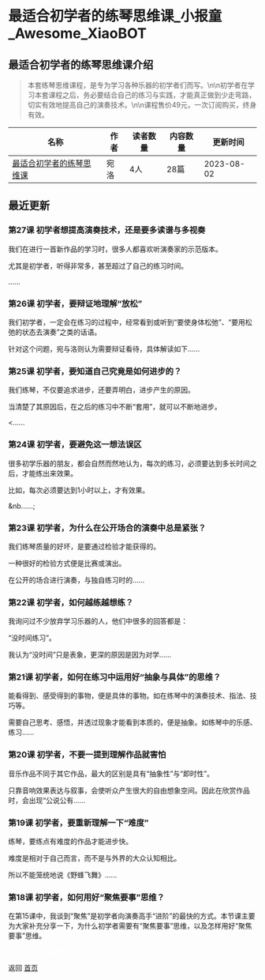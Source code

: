 # 最适合初学者的练琴思维课_小报童_Awesome_XiaoBOT

## 最适合初学者的练琴思维课介绍
> 本套练琴思维课程，是专为学习各种乐器的初学者们而写。\n\n初学者在学习本套课程之后，务必要结合自己的练习与实践，才能真正做到少走弯路，切实有效地提高自己的演奏技术。\n\n课程售价49元，一次订阅购买，终身有效。  
  


|名称|作者|读者数量|内容数量|更新时间|
|---|---|---|---|---|
|[最适合初学者的练琴思维课](https://xiaobot.net/p/wyl0000?refer=9c3f1c95-a052-465a-9902-f6d75080262a)|宛洛|4人|28篇|2023-08-02|

## 最近更新
### 第27课 初学者想提高演奏技术，还是要多读谱与多视奏

我们在进行一首新作品的学习时，很多人都喜欢听演奏家的示范版本。



尤其是初学者，听得非常多，甚至超过了自己的练习时间。



......

### 第26课 初学者，要辩证地理解“放松”

我们初学者，一定会在练习的过程中，经常看到或听到“要使身体松弛”、“要用松弛的状态去演奏”之类的话语。



针对这个问题，宛与洛则认为需要辩证看待，具体解读如下......

### 第25课 初学者，要知道自己究竟是如何进步的？

我们练琴，不仅要追求进步，还要弄明白，进步产生的原因。



当清楚了其原因后，在之后的练习中不断“套用”，就可以不断地进步。



<......

### 第24课 初学者，要避免这一想法误区

很多初学乐器的朋友，都会自然而然地认为，每次的练习，必须要达到多长时间之后，才能练出来效果。



比如，每次必须要达到1小时以上，才有效果。

&nb......;

### 第23课 初学者，为什么在公开场合的演奏中总是紧张？

我们练琴质量的好坏，是要通过检验才能获得的。



一种很好的检验方式便是比赛或演出。



在公开的场合进行演奏，与独自练习时的......

### 第22课 初学者，如何越练越想练？

我询问过不少放弃学习乐器的人，他们中很多的回答都是：



“没时间练习”。



我认为“没时间”只是表象，更深的原因是因为对学......

### 第21课 初学者，如何在练习中运用好“抽象与具体”的思维？

能看得到、感受得到的事物，便是具体的事物。如在练琴中的演奏技术、指法、技巧等。



需要自己思考、感悟，并透过现象才能看到本质的，便是抽象。如练琴中的乐感、练习......

### 第20课 初学者，不要一提到理解作品就害怕

音乐作品不同于其它作品，最大的区别是具有“抽象性”与“即时性”。



只靠音响效果表达与叙事，会使听众产生很大的自由想象空间。因此在欣赏作品时，会出现“公说公有......

### 第19课 初学者，要重新理解一下“难度”

练琴，要练点有难度的作品才能进步快。



难度是相对于自己而言，而不是与外界的大众认知相比。



所以不能笼统地说《野蜂飞舞》......

### 第18课 初学者，如何用好“聚焦要事”思维？

在第15课中，我谈到“聚焦”是初学者向演奏高手“进阶”的最快的方式。本节课主要为大家补充分享一下，为什么初学者需要有“聚焦要事”思维，以及怎样用好“聚焦要事”思维。




<a href="https://github.com/Reno9527/awesome-xiaobot" style="color: white; text-decoration: none;">awesome-xiaobot</a>

返回 [首页](../README.md)
